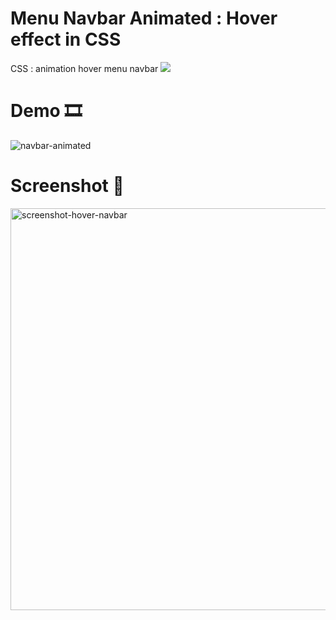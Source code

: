 # Menu Navbar Animated : Hover effect in CSS  
CSS : animation hover menu navbar  <img src="https://img.shields.io/badge/CSS3-1572B6?style=for-the-badge&logo=css3&logoColor=white">

# Demo 🎞️
![navbar-animated](https://user-images.githubusercontent.com/98356784/183486828-c7a0932c-08ea-4e85-910c-c470e1648ca6.gif)

# Screenshot 📸
<img width="643" alt="screenshot-hover-navbar" src="https://user-images.githubusercontent.com/98356784/183486832-4bafb1f0-ac27-4741-9423-5a5c2b20e81d.png">
